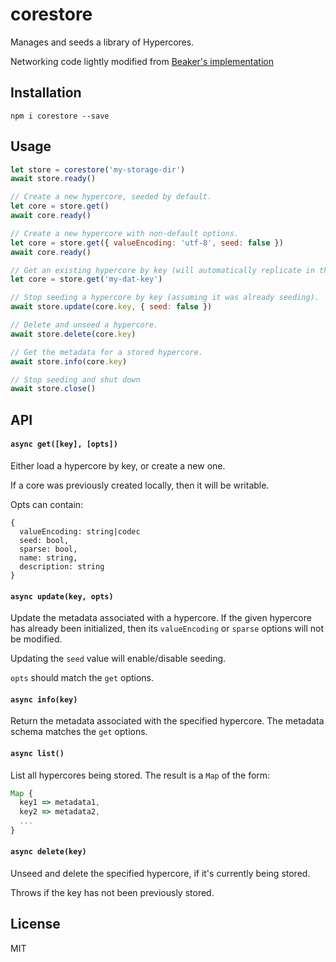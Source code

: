 # corestore
Manages and seeds a library of Hypercores.

Networking code lightly modified from [Beaker's implementation](https://github.com/beakerbrowser/beaker-core/blob/master/dat/daemon/index.js)

## Installation
```
npm i corestore --save
```

## Usage
```js
let store = corestore('my-storage-dir')
await store.ready()

// Create a new hypercore, seeded by default.
let core = store.get()
await core.ready()

// Create a new hypercore with non-default options.
let core = store.get({ valueEncoding: 'utf-8', seed: false })
await core.ready()

// Get an existing hypercore by key (will automatically replicate in the background).
let core = store.get('my-dat-key')

// Stop seeding a hypercore by key (assuming it was already seeding).
await store.update(core.key, { seed: false })

// Delete and unseed a hypercore.
await store.delete(core.key)

// Get the metadata for a stored hypercore.
await store.info(core.key)

// Stop seeding and shut down
await store.close()
```

## API
#### `async get([key], [opts])`
Either load a hypercore by key, or create a new one.

If a core was previously created locally, then it will be writable.

Opts can contain:
```
{
  valueEncoding: string|codec
  seed: bool,
  sparse: bool,
  name: string,
  description: string
}
```

#### `async update(key, opts)`
Update the metadata associated with a hypercore. If the given hypercore has already been initialized, then its `valueEncoding` or `sparse` options will not be modified.

Updating the `seed` value will enable/disable seeding.

`opts` should match the `get` options.

#### `async info(key)`
Return the metadata associated with the specified hypercore. The metadata schema matches the `get` options.

#### `async list()`
List all hypercores being stored. The result is a `Map` of the form:
```js
Map {
  key1 => metadata1,
  key2 => metadata2,
  ...
}
```

#### `async delete(key)`
Unseed and delete the specified hypercore, if it's currently being stored.

Throws if the key has not been previously stored.

## License
MIT
